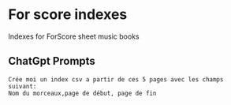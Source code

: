 # For score indexes

Indexes for ForScore sheet music books

## ChatGpt Prompts

```
Crée moi un index csv a partir de ces 5 pages avec les champs suivant: 
Nom du morceaux,page de début, page de fin
```
